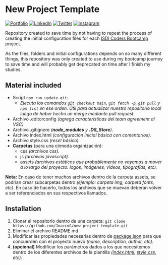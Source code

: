 # New Project Template
[![Portfolio](https://img.shields.io/badge/Portfolio-%23000000.svg?style=for-the-badge&logo=firefox&logoColor=#FF7139)](https://joaquingodoy.com) [![LinkedIn](https://img.shields.io/badge/linkedin-%230077B5.svg?style=for-the-badge&logo=linkedin&logoColor=white)](https://www.linkedin.com/in/joaquin--godoy/) [![Twitter](https://img.shields.io/badge/Twitter-%231DA1F2.svg?style=for-the-badge&logo=Twitter&logoColor=white)](https://twitter.com/JoaccoDev) [![Instagram](https://img.shields.io/badge/Instagram-%23E4405F.svg?style=for-the-badge&logo=Instagram&logoColor=white)](https://www.instagram.com/joaccogodoy99/)

Repository created to save time by not having to repeat the process of creating the initial configuration files for each [ISDI Coders Bootcamp](https://isdicoders.com/bootcamps/desarrollo-web-full-stack/) project.

As the files, folders and initial configurations depends on so many different things, this repository was only created to use during my bootcamp journey to save time and will probably get deprecated on time after I finish my studies.


## Material included
- Script `npm run update-git`:
  - _Ejecuta los comandos `git checkout main`, `git fetch -p`, `git pull` y `npm list` en ese orden. Útil para actualizar nuestro repositorio local luego de haber hecho un merge mediante pull request._
- Archivo .editorconfig _(agrega características del team agreement al VSC)_
- Archivo .gitignore _(**node_modules** y **.DS_Store**)_.
- Archivo index.html _(configuración inicial básica con comentarios)_.
- Archivo style.css _(reset básico)._
- **Carpetas** (para una cómoda organización):
  - css _(archivos css)._
  - js _(archivos javascript)._
  - assets _(archivos estáticos que probablemente no vayamos a mover a lo largo del proyecto: logos, imágenes, videos, tipografías, etc)._

**Nota:** En caso de tener muchos archivos dentro de la carpeta assets, se podrían crear subcarpetas dentro _(ejemplo: carpeta img, carpeta fonts, etc)_.
En caso de hacerlo, todos los archivos que se muevan deberán volver a ser referenciados en sus respectivos llamados.


## Installation
1. Clonar el repositorio dentro de una carpeta:
`git clone https://github.com/JoaccoG/new-project-template.git`
2. Eliminar el archivo README.md
3. Modificar las propiedades necesarias dentro de [package.json](https://github.com/JoaccoG/new-project-template/blob/main/package.json) para que concuerden con el proyecto nuevo _(name, description, author, etc)_.
4. **(opcional)** Modificar los parámetros dados a los que necesitemos dentro de los diferentes archivos de la plantilla _([index.html](https://github.com/JoaccoG/new-project-template/blob/main/index.html), [style.css](https://github.com/JoaccoG/new-project-template/blob/main/css/style.css), etc)_.
